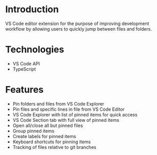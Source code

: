 # Introduction
VS Code editor extension for the purpose of improving development workflow by allowing users to quickly jump between files and folders. 

# Technologies

 - VS Code API
 - TypeScript

# Features

- Pin folders and files from VS Code Explorer
- Pin files and specific lines in file from VS Code Editor
- VS Code Explorer with list of pinned items for quick access
- VS Code Section tab with full view of pinned items
- Open all/close all but pinned files
- Group pinned items
- Create labels for pinned items
- Keyboard shortcuts for pinning items
- Tracking of files relative to git branches
